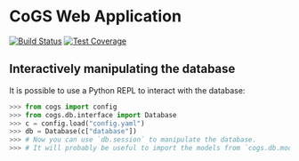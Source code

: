 # CoGS Web Application

[![Build Status](https://travis-ci.org/wtsi-cogs/webapp.svg?branch=master)](https://travis-ci.org/wtsi-cogs/webapp)
[![Test Coverage](https://codecov.io/gh/wtsi-cogs/webapp/branch/master/graph/badge.svg)](https://codecov.io/gh/wtsi-cogs/webapp)

## Interactively manipulating the database

It is possible to use a Python REPL to interact with the database:

```python
>>> from cogs import config
>>> from cogs.db.interface import Database
>>> c = config.load("config.yaml")
>>> db = Database(c["database"])
>>> # Now you can use `db.session` to manipulate the database.
>>> # It will probably be useful to import the models from `cogs.db.models`.
```
